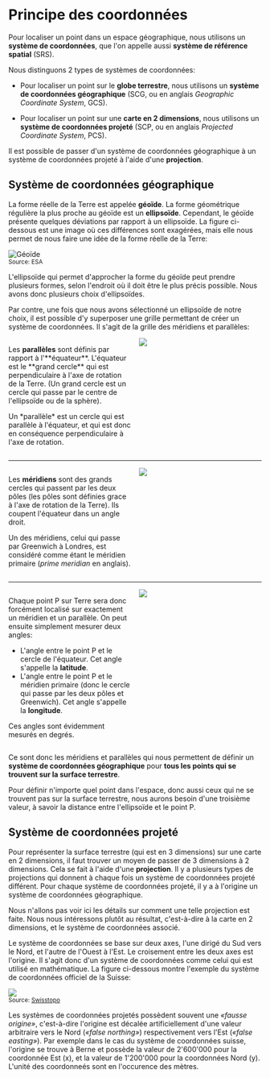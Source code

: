 # Principe des coordonnées

Pour localiser un point dans un espace géographique, nous utilisons un **système de coordonnées**, que l'on appelle aussi **système de référence spatial** (SRS).

Nous distinguons 2 types de systèmes de coordonnées:

- Pour localiser un point sur le **globe terrestre**, nous utilisons un **système de coordonnées géographique** (SCG, ou en anglais *Geographic Coordinate System*, GCS).

- Pour localiser un point sur une **carte en 2 dimensions**, nous utilisons un **système de coordonnées projeté** (SCP, ou en anglais *Projected Coordinate System*, PCS).

Il est possible de passer d'un système de coordonnées géographique à un système de coordonnées projeté à l'aide d'une **projection**.


## Système de coordonnées géographique

La forme réelle de la Terre est appelée **géoïde**. La forme géométrique régulière la plus proche au géoïde est un **ellipsoïde**. Cependant, le géoïde présente quelques déviations par rapport à un ellipsoïde. La figure ci-dessous est une image où ces différences sont exagérées, mais elle nous permet de nous faire une idée de la forme réelle de la Terre:

![Géoïde](Geoinformatique_I/Carto/Tutoriel_Carto/S1_Carto_tutoriel/assets/geoide_transp.png)  
<small>Source: ESA</small>

L'ellipsoïde qui permet d'approcher la forme du géoïde peut prendre plusieurs formes, selon l'endroit où il doit être le plus précis possible. Nous avons donc plusieurs choix d'ellipsoïdes.

Par contre, une fois que nous avons sélectionné un ellipsoïde de notre choix, il est possible d'y superposer une grille permettant de créer un système de coordonnées. Il s'agit de la grille des méridiens et parallèles:

<div style="display: flex;">
  <div style="flex: 1;">
    <p>Les <b>parallèles</b> sont définis par rapport à l'**équateur**. L'équateur est le **grand cercle** qui est perpendiculaire à l'axe de rotation de la Terre. (Un grand cercle est un cercle qui passe par le centre de l'ellipsoïde ou de la sphère).</p>
    <p>Un *parallèle* est un cercle qui est parallèle à l'équateur, et qui est donc en conséquence perpendiculaire à l'axe de rotation.</p>
  </div>
  <div style="flex: 1; padding-left: 15px;">
    <img src="Geoinformatique_I/Carto/Tutoriel_Carto/S1_Carto_tutoriel/assets/latitude.png">
  </div>
</div>

<hr />

<div style="display: flex;">
  <div style="flex: 1;">
    <p>Les <b>méridiens</b> sont des grands cercles qui passent par les deux pôles (les pôles sont définies grace à l'axe de rotation de la Terre). Ils coupent l'équateur dans un angle droit.</p>
    <p>Un des méridiens, celui qui passe par Greenwich à Londres, est considéré comme étant le méridien primaire (<i>prime meridian</i> en anglais).</p>
  </div>
  <div style="flex: 1; padding-left: 15px;">
    <img src="Geoinformatique_I/Carto/Tutoriel_Carto/S1_Carto_tutoriel/assets/longitude.png">
  </div>
</div>

<hr/>

<div style="display: flex;">
  <div style="flex: 1;">
    <p>Chaque point P sur Terre sera donc forcément localisé sur exactement un méridien et un parallèle. On peut ensuite simplement mesurer deux angles:</p>
    <ul>
        <li>L'angle entre le point P et le cercle de l'équateur. Cet angle s'appelle la <b>latitude</b>.</li>
        <li>L'angle entre le point P et le méridien primaire (donc le cercle qui passe par les deux pôles et Greenwich). Cet angle s'appelle la <b>longitude</b>.
    </ul>
    <p>Ces angles sont évidemment mesurés en degrés.</p>
  </div>
  <div style="flex: 1; padding-left: 15px;">
    <img src="Geoinformatique_I/Carto/Tutoriel_Carto/S1_Carto_tutoriel/assets/lat_long.gif">
  </div>
</div>

Ce sont donc les méridiens et parallèles qui nous permettent de définir un **système de coordonnées géographique** pour **tous les points qui se trouvent sur la surface terrestre**.

Pour définir n'importe quel point dans l'espace, donc aussi ceux qui ne se trouvent pas sur la surface terrestre, nous aurons besoin d'une troisième valeur, à savoir la distance entre l'ellipsoïde et le point P.


## Système de coordonnées projeté

Pour représenter la surface terrestre (qui est en 3 dimensions) sur une carte en 2 dimensions, il faut trouver un moyen de passer de 3 dimensions à 2 dimensions. Cela se fait à l'aide d'une **projection**. Il y a plusieurs types de projections qui donnent à chaque fois un système de coordonnées projeté différent. Pour chaque système de coordonnées projeté, il y a à l'origine un système de coordonnées géographique.

Nous n'allons pas voir ici les détails sur comment une telle projection est faite. Nous nous intéressons plutôt au résultat, c'est-à-dire à la carte en 2 dimensions, et le système de coordonnées associé.

Le système de coordonnées se base sur deux axes, l'une dirigé du Sud vers le Nord, et l'autre de l'Ouest à l'Est. Le croisement entre les deux axes est l'origine. Il s'agit donc d'un système de coordonnées comme celui qui est utilisé en mathématique. La figure ci-dessous montre l'exemple du système de coordonnées officiel de la Suisse:

![](Geoinformatique_I/Carto/Tutoriel_Carto/S1_Carto_tutoriel/assets/scp_ch_ti.png)  
<small>Source: <a href="https://www.swisstopo.admin.ch/fr/connaissances-faits/mensuration-geodesie/coordonnees.html">Swisstopo</a></small>

Les systèmes de coordonnées projetés possèdent souvent une *«fausse origine»*, c'est-à-dire l'origine est décalée artificiellement d'une valeur arbitraire vers le Nord (*«false northing»*) respectivement vers l'Est (*«false easting»*). Par exemple dans le cas du système de coordonnées suisse, l'origine se trouve à Berne et possède la valeur de 2'600'000 pour la coordonnée Est (x), et la valeur de 1'200'000 pour la coordonnées Nord (y). L'unité des coordonneés sont en l'occurence des mètres.
